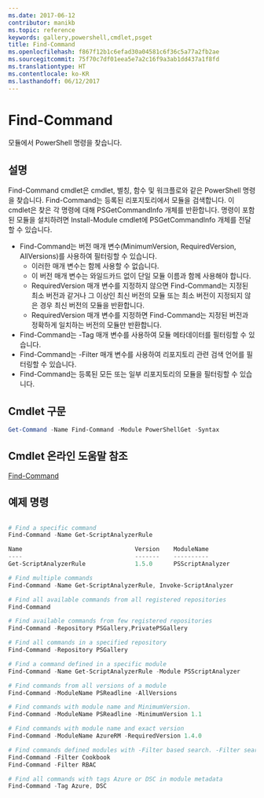 ```yaml
---
ms.date: 2017-06-12
contributor: manikb
ms.topic: reference
keywords: gallery,powershell,cmdlet,psget
title: Find-Command
ms.openlocfilehash: f867f12b1c6efad30a04581c6f36c5a77a2fb2ae
ms.sourcegitcommit: 75f70c7df01eea5e7a2c16f9a3ab1dd437a1f8fd
ms.translationtype: HT
ms.contentlocale: ko-KR
ms.lasthandoff: 06/12/2017
---
```

# <a name="find-command"></a>Find-Command

모듈에서 PowerShell 명령을 찾습니다.

## <a name="description"></a>설명
Find-Command cmdlet은 cmdlet, 별칭, 함수 및 워크플로와 같은 PowerShell 명령을 찾습니다. Find-Command는 등록된 리포지토리에서 모듈을 검색합니다.
이 cmdlet은 찾은 각 명령에 대해 PSGetCommandInfo 개체를 반환합니다. 명령이 포함된 모듈을 설치하려면 Install-Module cmdlet에 PSGetCommandInfo 개체를 전달할 수 있습니다.

- Find-Command는 버전 매개 변수(MinimumVersion, RequiredVersion, AllVersions)를 사용하여 필터링할 수 있습니다.
  - 이러한 매개 변수는 함께 사용할 수 없습니다.
  - 이 버전 매개 변수는 와일드카드 없이 단일 모듈 이름과 함께 사용해야 합니다.
  - RequiredVersion 매개 변수를 지정하지 않으면 Find-Command는 지정된 최소 버전과 같거나 그 이상인 최신 버전의 모듈 또는 최소 버전이 지정되지 않은 경우 최신 버전의 모듈을 반환합니다.
  - RequiredVersion 매개 변수를 지정하면 Find-Command는 지정된 버전과 정확하게 일치하는 버전의 모듈만 반환합니다.
- Find-Command는 -Tag 매개 변수를 사용하여 모듈 메타데이터를 필터링할 수 있습니다.
- Find-Command는 -Filter 매개 변수를 사용하여 리포지토리 관련 검색 언어를 필터링할 수 있습니다.
- Find-Command는 등록된 모든 또는 일부 리포지토리의 모듈을 필터링할 수 있습니다.

## <a name="cmdlet-syntax"></a>Cmdlet 구문
```powershell
Get-Command -Name Find-Command -Module PowerShellGet -Syntax
```

## <a name="cmdlet-online-help-reference"></a>Cmdlet 온라인 도움말 참조

[Find-Command](http://go.microsoft.com/fwlink/?LinkId=733636)

## <a name="example-commands"></a>예제 명령
```powershell

# Find a specific command
Find-Command -Name Get-ScriptAnalyzerRule

Name                                Version    ModuleName                          Repository
----                                -------    ----------                          ----------
Get-ScriptAnalyzerRule              1.5.0      PSScriptAnalyzer                    PSGallery

# Find multiple commands
Find-Command -Name Get-ScriptAnalyzerRule, Invoke-ScriptAnalyzer

# Find all available commands from all registered repositories
Find-Command

# Find available commands from few registered repositories
Find-Command -Repository PSGallery,PrivatePSGallery

# Find all commands in a specified repository
Find-Command -Repository PSGallery

# Find a command defined in a specific module
Find-Command -Name Get-ScriptAnalyzerRule -Module PSScriptAnalyzer

# Find commands from all versions of a module
Find-Command -ModuleName PSReadline -AllVersions

# Find commands with module name and MinimumVersion.
Find-Command -ModuleName PSReadline -MinimumVersion 1.1

# Find commands with module name and exact version
Find-Command -ModuleName AzureRM -RequiredVersion 1.4.0

# Find commands defined modules with -Filter based search. -Filter searches in description and module names
Find-Command -Filter Cookbook
Find-Command -Filter RBAC

# Find all commands with tags Azure or DSC in module metadata
Find-Command -Tag Azure, DSC

```

